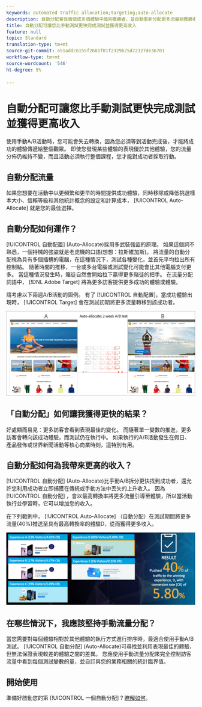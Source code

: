 ```yaml
---
keywords: automated traffic allocation;targeting;auto-allocate
description: 自動分配會從兩個或多個體驗中識別獲勝者，並自動重新分配更多流量給獲勝者以增加轉換，同時測試會繼續執行和學習。
title: 自動分配可讓您比手動測試更快完成測試並獲得更高收入
feature: null
topic: Standard
translation-type: tm+mt
source-git-commit: a51addc6155f2681f01f2329b25d72327de36701
workflow-type: tm+mt
source-wordcount: '546'
ht-degree: 5%

---
```



# 自動分配可讓您比手動測試更快完成測試並獲得更高收入

使用手動A/B活動時，您可能會失去轉換，因為您必須等到活動完成後，才能將成功的體驗傳遞給整個觀眾。 即使您發現某些體驗的表現優於其他體驗，您的流量分佈仍維持不變，而且活動必須執行整個課程，您才能對成功者採取行動。

## 自動分配流量

如果您想要在活動中以更頻繁和更早的時間提供成功體驗，同時移除或降低挑選樣本大小、信賴等級和其他統計概念的設定和計算成本， [!UICONTROL Auto-Allocate] 就是您的最佳選擇。

## 自動分配如何運作？

[!UICONTROL 自動配置] (Auto-Allocate)採用多武裝強盜的原理。 如果這個詞不熟悉，一個持械的強盜就是老虎機的口語(想想：拉斯維加斯)。 將流量的自動分配視為具有多個插槽的電腦，在這種情況下，測試各種變化，並首先平均拉出所有控制點。 隨著時間的推移，一台或多台電腦或測試變化可能會比其他電腦支付更多。 當這種情況發生時，賭徒自然會開始拉下贏得更多賭徒的把手。 在流量分配詞語中， [!DNL Adobe Target] 將為更多訪客提供更多成功的體驗或體驗。

請考慮以下兩週A/B活動的圖例。 有了 [!UICONTROL 自動配置]，當成功體驗出現時， [!UICONTROL Target] 會在測試初期將更多流量轉移到該成功者。

![自動分配圖](/help/c-activities/automated-traffic-allocation/assets/Auto-Allocate-test.png)

## 「自動分配」如何讓我獲得更快的結果？

好處顯而易見：更多訪客會看到表現最佳的變化。 而隨著單一變數的推進，更多訪客會轉向該成功體驗，而測試仍在執行中。 如果執行的A/B活動發生在假日、產品發佈或世界新聞活動等核心商業時刻，這特別有用。

## 自動分配如何為我帶來更高的收入？

[!UICONTROL 自動分配] (Auto-Allocate)比手動A/B拆分更快找到成功者，還允許您利用成功者立即捕獲在傳統或手動方法中丟失的上升收入。 因為 [!UICONTROL 自動分配] ，會以最高轉換率將更多流量引導至體驗，所以當活動執行並學習時，它可以增加您的收入。

在下列範例中， [!UICONTROL Auto-Allocate] （自動分配）在測試期間將更多流量(40%)推送至具有最高轉換率的體驗D，從而獲得更多收入。

![自動分配提供更高的收入圖示](/help/c-activities/automated-traffic-allocation/assets/five-experiences.png)

## 在哪些情況下，我應該堅持手動流量分配？

當您需要對每個體驗相對於其他體驗的執行方式進行排序時，最適合使用手動A/B測試。 [!UICONTROL 自動分配] (Auto-Allocate)可尋找並利用表現最佳的體驗，但無法保證表現較差的體驗之間的差異。 您應使用手動流量分配來完全控制訪客流量中看到每個測試變數的量，並自訂與您的業務相關的統計臨界值。

## 開始使用

準備好啟動您的第 [!UICONTROL 一個自動分配] ? [瞭解如何](/help/c-activities/automated-traffic-allocation/automated-traffic-allocation.md)。


